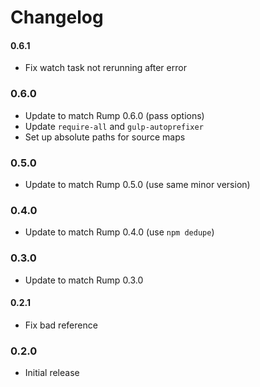 # Changelog

#### 0.6.1
- Fix watch task not rerunning after error

### 0.6.0
- Update to match Rump 0.6.0 (pass options)
- Update `require-all` and `gulp-autoprefixer`
- Set up absolute paths for source maps

### 0.5.0
- Update to match Rump 0.5.0 (use same minor version)

### 0.4.0
- Update to match Rump 0.4.0 (use `npm dedupe`)

### 0.3.0
- Update to match Rump 0.3.0

#### 0.2.1
- Fix bad reference

### 0.2.0
- Initial release
